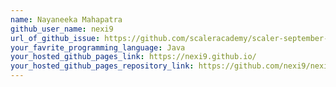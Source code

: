 ```yaml
---
name: Nayaneeka Mahapatra
github_user_name: nexi9
url_of_github_issue: https://github.com/scaleracademy/scaler-september-open-source-challenge/issues/144
your_favrite_programming_language: Java
your_hosted_github_pages_link: https://nexi9.github.io/
your_hosted_github_pages_repository_link: https://github.com/nexi9/nexi9.github.io
---
```

